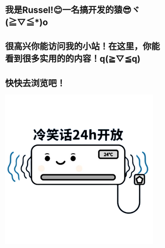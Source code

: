 # 我是Russel!😊一名搞开发的猿😎ヾ(≧▽≦*)o
# 很高兴你能访问我的小站！在这里，你能看到很多实用的的内容！q(≧▽≦q)
# 快快去浏览吧！


![](/MD.png ":no-zoom")
